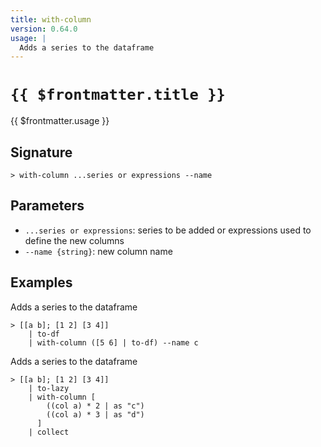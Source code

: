 ```yaml
---
title: with-column
version: 0.64.0
usage: |
  Adds a series to the dataframe
---
```


# <code>{{ $frontmatter.title }}</code>

<div style='white-space: pre-wrap;'>{{ $frontmatter.usage }}</div>

## Signature

```> with-column ...series or expressions --name```

## Parameters

 -  `...series or expressions`: series to be added or expressions used to define the new columns
 -  `--name {string}`: new column name

## Examples

Adds a series to the dataframe
```shell
> [[a b]; [1 2] [3 4]]
    | to-df
    | with-column ([5 6] | to-df) --name c
```

Adds a series to the dataframe
```shell
> [[a b]; [1 2] [3 4]]
    | to-lazy
    | with-column [
        ((col a) * 2 | as "c")
        ((col a) * 3 | as "d")
      ]
    | collect
```
